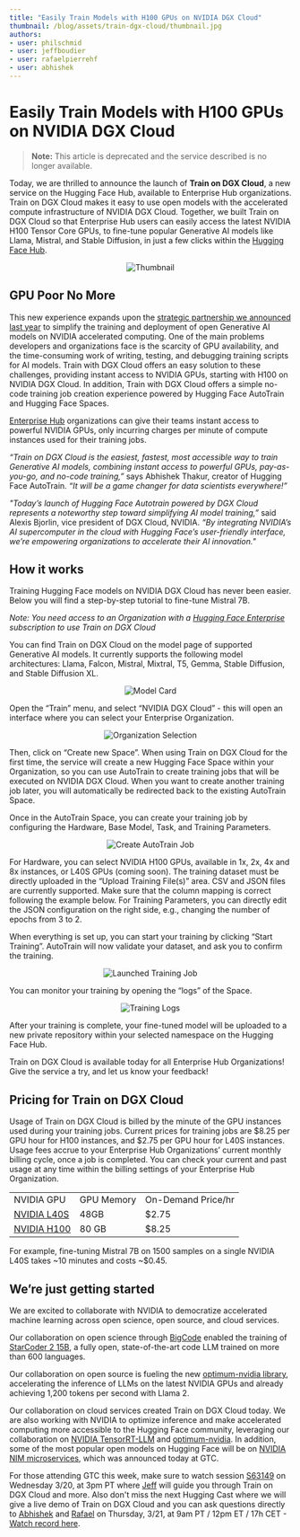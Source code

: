 ```yaml
---
title: "Easily Train Models with H100 GPUs on NVIDIA DGX Cloud" 
thumbnail: /blog/assets/train-dgx-cloud/thumbnail.jpg
authors:
- user: philschmid
- user: jeffboudier
- user: rafaelpierrehf
- user: abhishek
---
```



# Easily Train Models with H100 GPUs on NVIDIA DGX Cloud

> **Note:** This article is deprecated and the service described is no longer available. 

Today, we are thrilled to announce the launch of **Train on DGX Cloud**, a new service on the Hugging Face Hub, available to Enterprise Hub organizations. Train on DGX Cloud makes it easy to use open models with the accelerated compute infrastructure of NVIDIA DGX Cloud. Together, we built Train on DGX Cloud so that Enterprise Hub users can easily access the latest NVIDIA H100 Tensor Core GPUs, to fine-tune popular Generative AI models like Llama, Mistral, and Stable Diffusion, in just a few clicks within the [Hugging Face Hub](https://huggingface.co/models). 

<div align="center"> 
  <img src="/blog/assets/train-dgx-cloud/thumbnail.jpg" alt="Thumbnail"> 
</div>



## GPU Poor No More

This new experience expands upon the [strategic partnership we announced last year](https://nvidianews.nvidia.com/news/nvidia-and-hugging-face-to-connect-millions-of-developers-to-generative-ai-supercomputing) to simplify the training and deployment of open Generative AI models on NVIDIA accelerated computing. One of the main problems developers and organizations face is the scarcity of GPU availability, and the time-consuming work of writing, testing, and debugging training scripts for AI models. Train with DGX Cloud offers an easy solution to these challenges, providing instant access to NVIDIA GPUs, starting with H100 on NVIDIA DGX Cloud.  In addition, Train with DGX Cloud offers a simple no-code training job creation experience powered by Hugging Face AutoTrain and Hugging Face Spaces. 

[Enterprise Hub](https://huggingface.co/enterprise) organizations can give their teams instant access to powerful NVIDIA GPUs, only incurring charges per minute of compute instances used for their training jobs.

_“Train on DGX Cloud is the easiest, fastest, most accessible way to train Generative AI models, combining instant access to powerful GPUs, pay-as-you-go, and no-code training,”_ says Abhishek Thakur, creator of Hugging Face AutoTrain. _“It will be a game changer for data scientists everywhere!”_

_"Today’s launch of Hugging Face Autotrain powered by DGX Cloud represents a noteworthy step toward simplifying AI model training,”_ said Alexis Bjorlin, vice president of DGX Cloud, NVIDIA. _“By integrating NVIDIA’s AI supercomputer in the cloud with Hugging Face’s user-friendly interface, we’re empowering organizations to accelerate their AI innovation."_


## How it works

Training Hugging Face models on NVIDIA DGX Cloud has never been easier. Below you will find a step-by-step tutorial to fine-tune Mistral 7B. 

_Note: You need access to an Organization with a [Hugging Face Enterprise](https://huggingface.co/enterprise) subscription to use Train on DGX Cloud_

You can find Train on DGX Cloud on the model page of supported Generative AI models. It currently supports the following model architectures:  Llama, Falcon, Mistral, Mixtral, T5, Gemma, Stable Diffusion, and Stable Diffusion XL. 


<div align="center"> 
  <img src="https://huggingface.co/datasets/huggingface/documentation-images/resolve/main/autotrain-dgx-cloud/01%20model%20card.png" alt="Model Card"> 
</div>


Open the “Train” menu, and select “NVIDIA DGX Cloud” - this will open an interface where you can select your Enterprise Organization. 


<div align="center"> 
  <img src="https://huggingface.co/datasets/huggingface/documentation-images/resolve/main/autotrain-dgx-cloud/02%20select%20organization.png" alt="Organization Selection"> 
</div>


Then, click on “Create new Space”. When using Train on DGX Cloud for the first time, the service will create a new Hugging Face Space within your Organization, so you can use AutoTrain to create training jobs that will be executed on NVIDIA DGX Cloud. When you want to create another training job later, you will automatically be redirected back to the existing AutoTrain Space. 

Once in the AutoTrain Space, you can create your training job by configuring the Hardware, Base Model, Task, and Training Parameters. 

<div align="center"> 
  <img src="https://huggingface.co/datasets/huggingface/documentation-images/resolve/main/autotrain-dgx-cloud/03%20start.png" alt="Create AutoTrain Job"> 
</div>



For Hardware, you can select NVIDIA H100 GPUs, available in 1x, 2x, 4x and 8x instances, or L40S GPUs (coming soon). The training dataset must be directly uploaded in the “Upload Training File(s)” area. CSV and JSON files are currently supported. Make sure that the column mapping is correct following the example below. For Training Parameters, you can directly edit the JSON configuration on the right side, e.g., changing the number of epochs from 3 to 2. 

When everything is set up, you can start your training by clicking “Start Training”. AutoTrain will now validate your dataset, and ask you to confirm the training. 


<div align="center"> 
  <img src="https://huggingface.co/datasets/huggingface/documentation-images/resolve/main/autotrain-dgx-cloud/04%20success.png" alt="Launched Training Job"> 
</div>




You can monitor your training by opening the “logs” of the Space. 



<div align="center"> 
  <img src="https://huggingface.co/datasets/huggingface/documentation-images/resolve/main/autotrain-dgx-cloud/05%20logs.png" alt="Training Logs"> 
</div>



After your training is complete, your fine-tuned model will be uploaded to a new private repository within your selected namespace on the Hugging Face Hub.

Train on DGX Cloud is available today for all Enterprise Hub Organizations! Give the service a try, and let us know your feedback!

## Pricing for Train on DGX Cloud

Usage of Train on DGX Cloud is billed by the minute of the GPU instances used during your training jobs. Current prices for training jobs are $8.25 per GPU hour for H100 instances, and $2.75 per GPU hour for L40S instances. Usage fees accrue to your Enterprise Hub Organizations’ current monthly billing cycle, once a job is completed. You can check your current and past usage at any time within the billing settings of your Enterprise Hub Organization. 


<table>
  <tr>
   <td>NVIDIA GPU
   </td>
   <td>GPU Memory
   </td>
   <td>On-Demand Price/hr	
   </td>
  </tr>
  <tr>
   <td><a href="https://www.nvidia.com/en-us/data-center/l40/">NVIDIA L40S</a>
   </td>
   <td>48GB
   </td>
   <td>$2.75
   </td>
  </tr>
  <tr>
   <td><a href="https://www.nvidia.com/de-de/data-center/h100/">NVIDIA H100</a>
   </td>
   <td>80 GB	
   </td>
   <td>$8.25
   </td>
  </tr>
</table>


For example, fine-tuning Mistral 7B on 1500 samples on a single NVIDIA L40S takes ~10 minutes and costs ~$0.45. 


## We’re just getting started

We are excited to collaborate with NVIDIA to democratize accelerated machine learning across open science, open source, and cloud services.

Our collaboration on open science through [BigCode](https://huggingface.co/bigcode) enabled the training of [StarCoder 2 15B](https://huggingface.co/bigcode/starcoder2-15b), a fully open, state-of-the-art code LLM trained on more than 600 languages.

Our collaboration on open source is fueling the new [optimum-nvidia library](https://github.com/huggingface/optimum-nvidia), accelerating the inference of LLMs on the latest NVIDIA GPUs and already achieving 1,200 tokens per second with Llama 2.

Our collaboration on cloud services created Train on DGX Cloud today. We are also working with NVIDIA to optimize inference and make accelerated computing more accessible to the Hugging Face community, leveraging our collaboration on [NVIDIA TensorRT-LLM](https://developer.nvidia.com/blog/optimizing-inference-on-llms-with-tensorrt-llm-now-publicly-available/) and [optimum-nvidia](https://github.com/huggingface/optimum-nvidia). In addition, some of the most popular open models on Hugging Face will be on [NVIDIA NIM microservices](https://developer.nvidia.com/blog/nvidia-nim-offers-optimized-inference-microservices-for-deploying-ai-models-at-scale/), which was announced today at GTC.

For those attending GTC this week, make sure to watch session [S63149](https://www.nvidia.com/gtc/session-catalog/?tab.allsessions=1700692987788001F1cG&search=S63149#/session/1704937870817001eXsB) on Wednesday 3/20, at 3pm PT where [Jeff](https://huggingface.co/jeffboudier) will guide you through Train on DGX Cloud and more. Also don't miss the next Hugging Cast where we will give a live demo of Train on DGX Cloud and you can ask questions directly to [Abhishek](https://huggingface.co/abhishek) and [Rafael](https://huggingface.co/rafaelpierrehf) on Thursday, 3/21, at 9am PT / 12pm ET / 17h CET - [Watch record here](https://www.youtube.com/watch?v=Vp1zZGBUy9o).

